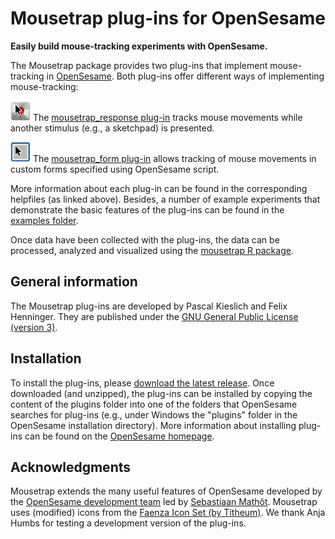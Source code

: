 # Mousetrap plug-ins for OpenSesame

__Easily build mouse-tracking experiments with OpenSesame.__


The Mousetrap package provides two plug-ins that implement mouse-tracking in [OpenSesame](http://osdoc.cogsci.nl/).
Both plug-ins offer different ways of implementing mouse-tracking:

![alt text](plugins/mousetrap_response/mousetrap_response_large.png "mousetrap_response plug-in") The [mousetrap_response plug-in](plugins/mousetrap_response/mousetrap_response.md) tracks mouse movements while another stimulus (e.g., a sketchpad) is presented.

![alt text](plugins/mousetrap_form/mousetrap_form_large.png "mousetrap_form plug-in") The [mousetrap_form plug-in](plugins/mousetrap_form/mousetrap_form.md) allows tracking of mouse movements in custom forms specified using OpenSesame script.

More information about each plug-in can be found in the corresponding helpfiles (as linked above).
Besides, a number of example experiments that demonstrate the basic features of the plug-ins can be found in the [examples folder](examples).

Once data have been collected with the plug-ins, the data can be processed, analyzed and visualized using the [mousetrap R package](https://github.com/PascalKieslich/mousetrap).


## General information
The Mousetrap plug-ins are developed by Pascal Kieslich and Felix Henninger.
They are published under the [GNU General Public License (version 3)](LICENSE).

## Installation
To install the plug-ins, please [download the latest release](https://github.com/PascalKieslich/mousetrap-os/releases).
Once downloaded (and unzipped), the plug-ins can be installed by copying the content of the plugins folder into one of the folders that OpenSesame searches for plug-ins
(e.g., under Windows the "plugins" folder in the OpenSesame installation directory). 
More information about installing plug-ins can be found on the [OpenSesame homepage](http://osdoc.cogsci.nl/plug-ins/installation/).

## Acknowledgments
Mousetrap extends the many useful features of OpenSesame developed by the [OpenSesame development team](http://osdoc.cogsci.nl/about/) led by [Sebastiaan Mathôt](http://www.cogsci.nl/smathot).
Mousetrap uses (modified) icons from the [Faenza Icon Set (by Titheum)](http://tiheum.deviantart.com/art/Faenza-Icons-173323228). We thank Anja Humbs for testing a development version of the plug-ins.
